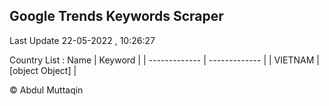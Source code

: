 

## Google Trends Keywords Scraper 
 
Last Update 22-05-2022 , 10:26:27

Country List :
 Name  | Keyword |
| ------------- | ------------- |
| VIETNAM | [object Object] |



© Abdul Muttaqin 

